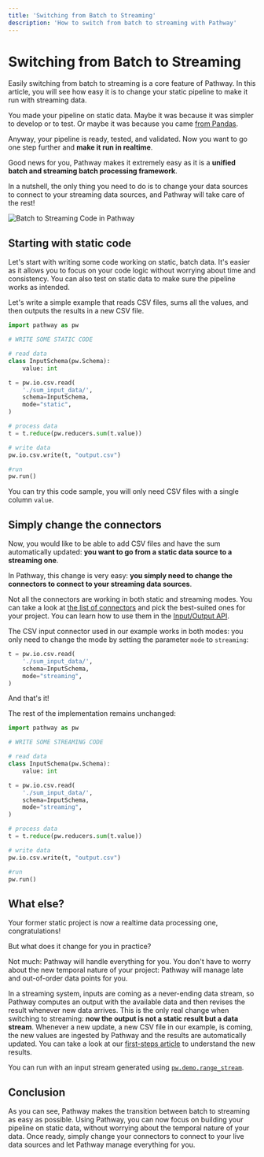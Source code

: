 ```yaml
---
title: 'Switching from Batch to Streaming'
description: 'How to switch from batch to streaming with Pathway'
---
```



# Switching from Batch to Streaming
Easily switching from batch to streaming is a core feature of Pathway.
In this article, you will see how easy it is to change your static pipeline to make it run with streaming data. 


You made your pipeline on static data.
Maybe it was because it was simpler to develop or to test.
Or maybe it was because you came [from Pandas](/developers/user-guide/migrating/migrate-from-pandas).

Anyway, your pipeline is ready, tested, and validated.
Now you want to go one step further and **make it run in realtime**.

Good news for you, Pathway makes it extremely easy as it is a **unified batch and streaming batch processing framework**.

In a nutshell, the only thing you need to do is to change your data sources to connect to your streaming data sources, and Pathway will take care of the rest!

![Batch to Streaming Code in Pathway](https://user-images.githubusercontent.com/68642378/278069996-79f4250d-0641-4b97-87f8-0820d9399c6b.gif)


## Starting with static code
Let's start with writing some code working on static, batch data.
It's easier as it allows you to focus on your code logic without worrying about time and consistency.
You can also test on static data to make sure the pipeline works as intended.

Let's write a simple example that reads CSV files, sums all the values, and then outputs the results in a new CSV file.

```python
import pathway as pw

# WRITE SOME STATIC CODE

# read data
class InputSchema(pw.Schema):
    value: int

t = pw.io.csv.read(
    './sum_input_data/',
    schema=InputSchema,
    mode="static",
)

# process data
t = t.reduce(pw.reducers.sum(t.value))

# write data
pw.io.csv.write(t, "output.csv")

#run
pw.run()
```

You can try this code sample, you will only need CSV files with a single column `value`.

## Simply change the connectors
Now, you would like to be able to add CSV files and have the sum automatically updated: **you want to go from a static data source to a streaming one**.

In Pathway, this change is very easy: **you simply need to change the connectors to connect to your streaming data sources**.

Not all the connectors are working in both static and streaming modes.
You can take a look at [the list of connectors](/developers/user-guide/connect/supported-data-sources) and pick the best-suited ones for your project.
You can learn how to use them in the [Input/Output API](/developers/api-docs/pathway-io).

The CSV input connector used in our example works in both modes: you only need to change the mode by setting the parameter `mode` to `streaming`:

```python
t = pw.io.csv.read(
    './sum_input_data/',
    schema=InputSchema,
    mode="streaming",
)
```

And that's it!

The rest of the implementation remains unchanged:

```python
import pathway as pw

# WRITE SOME STREAMING CODE

# read data
class InputSchema(pw.Schema):
    value: int

t = pw.io.csv.read(
    './sum_input_data/',
    schema=InputSchema,
    mode="streaming",
)

# process data
t = t.reduce(pw.reducers.sum(t.value))

# write data
pw.io.csv.write(t, "output.csv")

#run
pw.run()
```

## What else?
Your former static project is now a realtime data processing one, congratulations! 

But what does it change for you in practice?

Not much: Pathway will handle everything for you.
You don't have to worry about the new temporal nature of your project: Pathway will manage late and out-of-order data points for you.

In a streaming system, inputs are coming as a never-ending data stream, so Pathway computes an output with the available data and then revises the result whenever new data arrives.
This is the only real change when switching to streaming: **now the output is not a static result but a data stream**.
Whenever a new update, a new CSV file in our example, is coming, the new values are ingested by Pathway and the results are automatically updated.
You can take a look at our [first-steps article](/developers/user-guide/introduction/first_realtime_app_with_pathway#understanding-the-output) to understand the new results.


You can run with an input stream generated using [`pw.demo.range_stream`](/developers/user-guide/connect/artificial-streams#generating-a-single-column-data-stream-with-range_stream).


## Conclusion

As you can see, Pathway makes the transition between batch to streaming as easy as possible.
Using Pathway, you can now focus on building your pipeline on static data, without worrying about the temporal nature of your data.
Once ready, simply change your connectors to connect to your live data sources and let Pathway manage everything for you.
